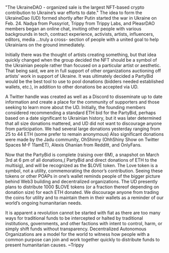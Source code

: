 "The UkraineDAO - organized sale is the largest NFT-based crypto contribution to Ukraine’s war efforts to date." The idea to form the UkraineDao (UD) formed shortly after Putin started the war in Ukraine on Feb. 24. Nadya from Pussyriot, Trippy from Trippy Labs, and PleasrDAO members began an online chat, inviting other people with various backgrounds in tech, contract experience, activists, artists, influencers, editors, media …truly a cross- section of people with a united goal to help Ukrainians on the ground immediately.
  
Initially there was the thought of artists creating something, but that idea quickly changed when the group decided the NFT should be a symbol of the Ukrainian people rather than focused on a particular artist or aesthetic. That being said, we are in full support of other organizations auctioning off artists’ work in support of Ukraine. It was ultimately decided a PartyBid would be the best tool to use to pool donations (bidders needed established wallets, etc.), in addition to other donations be accepted via UD.

A Twitter handle was created as well as a Discord to disseminate up to date information and create a place for the community of supporters and those seeking to learn more about the UD. Initially, the founding members considered recommending a standard ETH bid for the PartyBid, perhaps based on a date significant to Ukrainian history, but it was later determined that all size donations mattered, and UD did not want to discourage anyone from participation. We had several large donations yesterday ranging from 25 to 44 ETH (some prefer to remain anonymous) Also significant donations were made by the Jadu community, OhShinny (OhhShiny Show on Twitter Spaces M-F 11amET), Alexis Ohanian from Redditt, and OnlyFans.  

Now that the PartyBid is complete (raising over 6M), a snapshot on March 3rd at 6 pm of all donations,( PartyBid and direct donations of ETH to the multisig), and will be recognized as the $LOVE token. The Love token is a symbol, not a utility, commemorating the donor’s contribution. Seeing these tokens or other POAPs in one’s wallet reminds people of the bigger picture behind Web3 building and decentralized organizations. The UD presently plans to distribute 1000 $LOVE tokens (or a fraction thereof depending on donation size) for each ETH donated. We discourage anyone from trading the coins for utility and to maintain them in their wallets as a reminder of our world’s ongoing humanitarian needs.


It is apparent a revolution cannot be started with fiat as there are too many ways for traditional funds to be intercepted or halted by traditional institutions, governments, and other factions with intent to control, harm, or simply shift funds without transparency. Decentralized Autonomous Organizations are a model for the world to witness how people with a common purpose can join and work together quickly to distribute funds to present humanitarian causes. ~Trippy